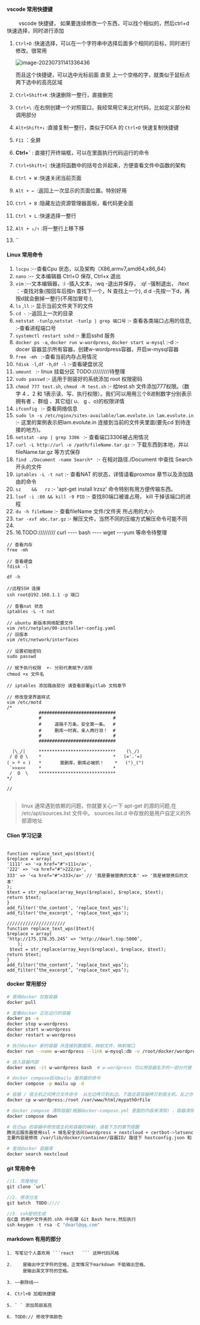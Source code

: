 #### **vscode 常用快捷键**
&emsp;&emsp;  vscode 快捷键， 如果要连续修改一个东西，可以找个相似的，然后ctrl+d 快速选择，同时进行添加
  1. `Ctrl+D` :快速选择，可以在一个字符串中选择后面多个相同的目标，同时进行修改。很常用

     ![image-20230731141336436](https://dearliao.oss-cn-shenzhen.aliyuncs.com/Note/picture/202307311413502.png)

     而且这个快捷键，可以选中光标前面 直至 上一个空格的字，就类似于鼠标点两下选中的高亮区域

  2. `Ctrl+Shift+K` :快速删除一整行，直接删完

  3. `Ctrl+\` :在右侧创建一个对照窗口，我经常用它来比对代码，比如定义部分和调用部分

  4. `Alt+Shift+↓` :直接复制一整行，类似于IDEA 的 `Ctrl+D` 快速复制快捷键

  5. `F11`  ：全屏

  6. **Ctrl+\`** : 直接打开终端框，可以在里面执行代码运行的命令

  7. `Ctrl+Shift+[` :快速将函数中的括号合并起来，方便查看文件中函数的架构

  8. `Ctrl + W` :快速关闭当前页面

  9. `Alt + ← `:返回上一次显示的页面位置。特别好用

  10. `Ctrl + B` :隐藏左边资源管理器面板，看代码更全面
  
  11. `Ctrl + L` :快速选择一整行
  
  12. `Alt + ↓/↑` :将一整行上移下移
  
  13. ``


#### Linux 常用命令
1. `lscpu`  :--查看Cpu 状态，以及架构（X86,armv7,amd64,x86_64）
2. `nano`   :-- 文本编辑器 Ctrl+O 保存, Ctrl+x 退出
3. `vim`   :--文本编辑器，:i -插入文本，:wq -退出并保存， :q! -强制退出， /text ：-查找对象(按回车后按n 查找下一个，N 查找上一个),  d d  -先按一下d，再按d就会删掉一整行(不用加冒号:),    
4. `ls` ,`ll`  :- 显示当前文件夹下的文件
5. `cd -` :-返回上一次的目录
6. `netstat -tunlp`,`netstat -tunlp | grep 端口号`  :- 查看各类端口占用的信息, :-查看进程端口号
7. `systemctl restart sshd`  :- 重启sshd 服务
8. `docker ps -a`, `docker run w-wordpress`, `docker start w-mysql`  :-d :- docer 容器显示所有容器，创建w-wordpress容器，开启w-mysql容器
9. `free -mh `  :-查看当前内存占用情况
10. `fdisk -l`,`df -h`,`df -l`   :-查看硬盘状况
11. `umount `  :- linux 挂载分区 TODO://///////待整理
12. `sudo passwd` :- 适用于刚装好的系统添加 root 权限密码
13. `chmod 777 test.sh`, `chmod -R test.sh`  :- 给test.sh 文件添加777权限。（数字 4 、2 和 1表示读、写、执行权限）。我们可以用用三个8进制数字分别表示 拥有者 、群组 、其它组( u、 g 、o)的权限详情
14. `ifconfig `  :- 查看网络信息
15. `sudo ln -s /etc/nginx/sites-available/lam.evolute.in lam.evolute.in `  :- 这里的案例表示把lam.evolute.in 连接到当前的文件夹里面(要先cd 到待连接的地方)。
16. `netstat -anp | grep 3306 `  :- 查看端口3306被占用情况
17. `curl -L http://url -o /path/fileName.tar.gz` :- 下载东西到本地，并以fileName.tar.gz 等方式保存
18. `find ./Document -name Search* ` :-  在相对路径./Document 中查找 Search 开头的文件
19. `iptables -L -t nat` :- 查看NAT 的状态，详情请看proxmox 章节以及添加路由的命令
20. `sz    &&   rz` :- 'apt-get install lrzsz'  命令特别有用方便传输东西。
21. `lsof -i :80 && kill -9 PID` :- 查找80端口被谁占用， kill 干掉该端口的进程
22. `du -h fileName` :- 查看fileName 文件/文件夹 所占用的大小
23. `tar -xvf abc.tar.gz` :- 解压文件，当然不同的压缩方式解压命令可能不同
24. 
25. 16.TODO:///////// curl   ----   bash    ----  wget ---yum  等命令待整理


```react
// 查看内存
free -mh

// 查看硬盘
fdisk -l

df -h

//远程SSH 连接
ssh root@192.168.1.1 -p 端口

// 查看nat 状态
iptables -L -t nat

// ubuntu 新版本网络配置文件
vim /etc/netplan/00-installer-config.yaml
// 旧版本
vim /etc/network/interfaces

// 设置初始密码
sudo passwd

// 赋予执行权限  +- 分别代表赋予/消除
chmod +x 文件名

// iptables 添加路由部分 请查看部署gitlab 文档章节

// 修改登录界面样式
vim /etc/motd
/*
            #############################
            #                           #
            #     道路千万条，安全第一条。  #
            #     删库一时爽，亲人两行泪！  #
            #                           #
            #############################

  |\_/|     *****************************    (\_/)
 / @ @ \    *                           *   (='.'=)
( > º < )   *       莫删库，删库必被抓！    *   (")_(")
 `>>x<<     *                           *
 /  O  \    *****************************
*/

// 


```


> linux 通常遇到依赖的问题，你就要关心一下 apt-get 的源的问题,在 /etc/apt/sources.list 文件中。
> sources.list.d 中存放的是用户自定义的外部源地址


#### Clion 学习记录


```react

function replace_text_wps($text){
$replace = array(
'1111' => '<a href="#">111</a>',
'222' => '<a href="#">222/a>',
333' => '<a href="#">333</a>' // '我是要被替换的文本' => '我是被替换后的文本'
);
$text = str_replace(array_keys($replace), $replace, $text);
return $text;
}
add_filter('the_content', 'replace_text_wps');
add_filter('the_excerpt', 'replace_text_wps');

//////////////////////
function replace_text_wps($text){
$replace = array(
‘http://175.178.35.245’ => ‘http://dearl.top:5000’,
    );
 $text = str_replace(array_keys($replace), $replace, $text);
return $text;
}
add_filter(‘the_content’, ‘replace_text_wps’);
add_filter(‘the_excerpt’, ‘replace_text_wps’);

```



#### docker 常用部分

```bash
# 使用docker 拉取容器 
docker pull

# 查看docker 正在运行的容器
docker ps -a
docker stop w-wordpress
docker start w-wordpress
docker restart w-wordpress

# 执行docker 新的容器 并连接到数据库，映射文件，映射端口
docker run --name w-wordpress --link w-mysql:db -v /root/docker/wordpress/uploads.ini:/usr/local/etc/php/conf.d/uploads.ini  -p 80:80  -d wordpress:latest

# 进入容器内部
docker exec -it w-wordpress bash  # w-wordpress 可以用容器名字的一部分代替

# docker compose启动mailu 服务器的命令
docker compose -p mailu up -d

# 容器 / 宿主机之间拷贝文件命令  从左边拷贝到右边，下面这是容器拷贝到宿主机。反之亦然
docker cp w-wordpress:/root /var/www/html/mypathOrFile

# docker compose 清除容器(根据docker-compose.yml 里面的内容来清除) ，容器清除了，但下次up 的时候之前的容器里面的东西还在，也就是没有在硬盘上清除。
docker compose down

# 在已up 的容器中修改宿主机和容器的映射，请看下方的章节提醒
腾讯云服务器使用ssl + 域名安全访问(wordpress + nextcloud + certbot->letsencrypt)
主要内容是修改 /var/lib/docker/container/容器ID/ 路径下 hostconfig.json 和 config.v2.json 文件

# 查找docker 容器库
docker search nextcloud


```






#### git 常用命令
```rust
//1. 克隆地址
git clone `url`

//2. 修改分支 
git batch  TODO:////

//3. ssh密钥生成
在C盘 的用户文件夹的.shh 中右键 Git Bash here,然后执行
ssh-keygen -t rsa -C "dearl@qq.com"


```


#### markdown 有用的部分

```react
1. 写笔记个人喜欢用 ```react   ``` 这种代码风格

2.    是输出中文字符的空格，正常情况下markdown 不能输出空格、
      是输出英文字符的空格。

3. ~~删除线~~ 

4. Ctrl+B 加粗快捷键

5. ` ` 添加局部高亮

6. TODO:// 修改字体颜色



```